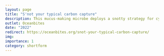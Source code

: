 ```yaml
---
layout: page
title: "S'not your typical carbon capture"
description: This mucus-making microbe deploys a snotty strategy for cycling carbon in the ocean.
outlet: Oceanbites
date: "2022"
redirect: https://oceanbites.org/snot-your-typical-carbon-capture/
img: 
importance: 1
category: shortform
---
```

